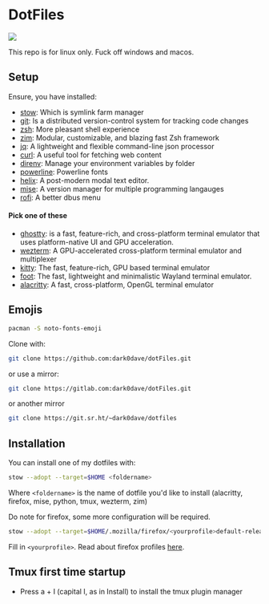 # DotFiles

![](./public/icon/icon.png)

This repo is for linux only. Fuck off windows and macos.

## Setup

Ensure, you have installed:
* [stow](https://www.gnu.org/software/stow/): Which is symlink farm manager
* [git](https://en.wikipedia.org/wiki/git): Is a distributed version-control system for tracking code changes
* [zsh](https://en.wikipedia.org/wiki/Z_shell): More pleasant shell experience
* [zim](https://github.com/zimfw/zimfw): Modular, customizable, and blazing fast Zsh framework
* [jq](https://jqlang.github.io/jq/): A lightweight and flexible command-line json processor
* [curl](https://en.wikipedia.org/wiki/CURL): A useful tool for fetching web content
* [direnv](https://github.com/direnv/direnv/blob/master/README.md): Manage your environment variables by folder
* [powerline](https://github.com/powerline/fonts.git): Powerline fonts
* [helix](https://github.com/helix-editor/helix): A post-modern modal text editor.
* [mise](https://github.com/jdx/mise): A version manager for multiple programming langauges
* [rofi](https://github.com/davatorium/rofi): A better dbus menu
#### Pick one of these
* [ghostty](https://ghostty.org/): is a fast, feature-rich, and cross-platform terminal emulator that uses platform-native UI and GPU acceleration.
* [wezterm](https://github.com/wez/wezterm): A GPU-accelerated cross-platform terminal emulator and multiplexer 
* [kitty](https://github.com/kovidgoyal/kitty): The fast, feature-rich, GPU based terminal emulator
* [foot](https://codeberg.org/dnkl/foot): The fast, lightweight and minimalistic Wayland terminal emulator.
* [alacritty](https://github.com/alacritty/alacritty): A fast, cross-platform, OpenGL terminal emulator

## Emojis

```sh
pacman -S noto-fonts-emoji
```

Clone with:

```sh
git clone https://github.com:dark0dave/dotFiles.git
```

or use a mirror:
```sh
git clone https://gitlab.com:dark0dave/dotFiles.git
```

or another mirror
```sh
git clone https://git.sr.ht/~dark0dave/dotfiles
```

## Installation

You can install one of my dotfiles with:
```sh
stow --adopt --target=$HOME <foldername>
```
Where `<foldername>` is the name of dotfile you'd like to install (alacritty, firefox, mise, python, tmux, wezterm, zim)

Do note for firefox, some more configuration will be required.

```sh
stow --adopt --target=$HOME/.mozilla/firefox/<yourprofile>default-release firefox
```
Fill in `<yourprofile>`. Read about firefox profiles [here](https://support.mozilla.org/en-US/kb/profiles-where-firefox-stores-user-data?redirectslug=Profiles&redirectlocale=en-US).

## Tmux first time startup

* Press a + I (capital I, as in Install) to install the tmux plugin manager

